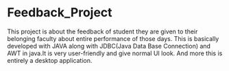 # Feedback_Project
This project is about the feedback of student they are given to their belonging faculty about entire performance of those days. This is basically developed with JAVA along with JDBC(Java Data Base Connection) and AWT in java.It is very user-friendly and give normal UI look. And more this is entirely a desktop application.   
